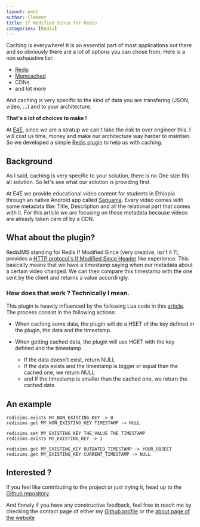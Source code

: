 ```yaml
---
layout: post
author: Clement
title: If Modified Since for Redis
categories: [Redis]
---
```


Caching is everywhere! It is an essential part of most applications out there and so obviously there are a lot of options you can chose from. Here is a non exhaustive list:

- [Redis](https://redis.com)
- [Memcached](http://memcached.org)
- CDNs
- and lot more

And caching is very specific to the kind of data you are transfering (JSON, video, ...) and to your architecture.

**That's a lot of choices to make !**

At [E4E](http://educationforethiopia.org), since we are a stratup we can't take the risk to over engineer this. I will cost us time, money and make our architecture way harder to maintain. So we developed a simple [Redis plugin](https://github.com/Clement-Jean/RedisIMS) to help us with caching.

## Background

As I said, caching is very specific to your solution, there is no One size fits all solution. So let's see what our solution is providing first.

At E4E we provide educational video content for students in Ethiopia through an native Android app called [Saquama](https://play.google.com/store/apps/details?id=com.e4e.saquama). Every video comes with some metadata like: Title, Description and all the relational part that comes with it. For this article we are focusing on these metadata because videos are already taken care of by a CDN.

## What about the plugin?

RedisIMS standing for Redis If Modified Since (very creative, isn't it ?), provides a [HTTP protocol's If Modified Since Header](https://developer.mozilla.org/en-US/docs/Web/HTTP/Headers/If-Modified-Since) like experience. This basically means that we have a timestamp saying when our metadata about a certain video changed. We can then compare this timestamp with the one sent by the client and returns a value accordingly.

### How does that work ? Technically I mean.

This plugin is heavily influenced by the following Lua code in this [article](https://blog.r4um.net/2021/redis-mtime-getset/#:~:text=Redis%20server%20side%20if-modified-since%20caching%20pattern%20using%20lua,can%20save%20significant%20network%20bandwidth%20and%20compute%20cycles.). The process consist in the following actions:

- When caching some data, the plugin will do a HSET of the key defined in the plugin, the data and the timestamp.

- When getting cached data, the plugin will use HGET with the key defined and the timestamp.
    - If the data doesn't exist, return NULL
    - If the data exists and the timestamp is bigger or equal than the cached one, we return NULL
    - and If the timestamp is smaller than the cached one, we return the cached data


## An example

```
redisims.exists MY_NON_EXISTING_KEY -> 0 
redisims.get MY_NON_EXISTING_KEY TIMESTAMP -> NULL

redisims.set MY_EXISTING_KEY THE_VALUE THE_TIMESTAMP
redisims.exists MY_EXISTING_KEY -> 1

redisims.get MY_EXISTING_KEY OUTDATED_TIMESTAMP -> YOUR_OBJECT
redisims.get MY_EXISTING_KEY CURRENT_TIMESTAMP -> NULL
```

## Interested ?

If you feel like contributing to the project or just trying it, head up to the [Github repository](https://github.com/Clement-Jean/RedisIMS).

And finnaly if you have any constructive feedback, feel free to reach me by checking the contact page of either my [Github profile](https://github.com/Clement-Jean) or the [about page of the website](https://clement-jean.github.io/about/)

